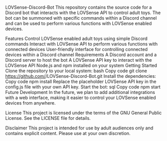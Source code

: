 LOVSense-Discord-Bot
This repository contains the source code for a Discord bot that interacts with the LOVSense API to control adult toys. The bot can be summoned with specific commands within a Discord channel and can be used to perform various functions with LOVSense enabled devices.

Features
Control LOVSense enabled adult toys using simple Discord commands
Interact with LOVSense API to perform various functions with connected devices
User-friendly interface for controlling connected devices within a Discord channel
Requirements
A Discord account and a Discord server to host the bot
A LOVSense API key to interact with the LOVSense API
Node.js and npm installed on your system
Getting Started
Clone the repository to your local system:
bash
Copy code
git clone https://github.com/<username>/LOVSense-Discord-Bot.git
Install the dependencies:
Copy code
npm install
Replace the placeholder LOVSense API key in the config.js file with your own API key.
Start the bot:
sql
Copy code
npm start
Future Development
In the future, we plan to add additional integrations with a web interface, making it easier to control your LOVSense enabled devices from anywhere.

License
This project is licensed under the terms of the GNU General Public License. See the LICENSE file for details.

Disclaimer
This project is intended for use by adult audiences only and contains explicit content. Please use at your own discretion.
